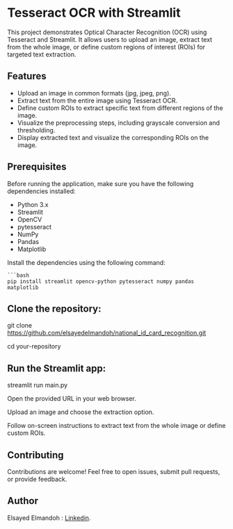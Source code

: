 # Tesseract OCR with Streamlit

This project demonstrates Optical Character Recognition (OCR) using Tesseract and Streamlit. It allows users to upload an image, extract text from the whole image, or define custom regions of interest (ROIs) for targeted text extraction.

## Features

- Upload an image in common formats (jpg, jpeg, png).
- Extract text from the entire image using Tesseract OCR.
- Define custom ROIs to extract specific text from different regions of the image.
- Visualize the preprocessing steps, including grayscale conversion and thresholding.
- Display extracted text and visualize the corresponding ROIs on the image.

## Prerequisites

Before running the application, make sure you have the following dependencies installed:

- Python 3.x
- Streamlit
- OpenCV
- pytesseract
- NumPy
- Pandas
- Matplotlib
  

Install the dependencies using the following command:

    ```bash
    pip install streamlit opencv-python pytesseract numpy pandas matplotlib


## Clone the repository:

  git clone https://github.com/elsayedelmandoh/national_id_card_recognition.git
  
  cd your-repository


## Run the Streamlit app:
  streamlit run main.py

Open the provided URL in your web browser.

Upload an image and choose the extraction option.

Follow on-screen instructions to extract text from the whole image or define custom ROIs.

  
## Contributing

Contributions are welcome! Feel free to open issues, submit pull requests, or provide feedback.

## Author

  Elsayed Elmandoh : [Linkedin](https://www.linkedin.com/in/elsayed-elmandoh-77544428a/).

